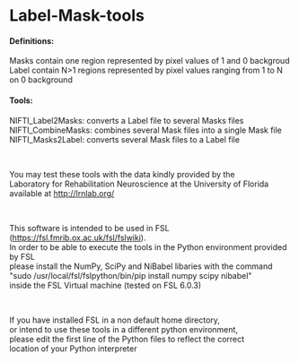 # Label-Mask-tools

#### Definitions:  
  Masks contain one region represented by pixel values of 1 and 0 backgroud  
  Label contain N>1 regions represented by pixel values ranging from 1 to N on 0 background  

#### Tools:  
  NIFTI_Label2Masks:  converts a Label file to several Masks files  
  NIFTI_CombineMasks: combines several Mask files into a single Mask file  
  NIFTI_Masks2Label:  converts several Mask files to a Label file  

<br/>

You may test these tools with the data kindly provided by the  
Laboratory for Rehabilitation Neuroscience at the University of Florida  
available at http://lrnlab.org/  

<br/>
    
This software is intended to be used in FSL (https://fsl.fmrib.ox.ac.uk/fsl/fslwiki).  
In order to be able to execute the tools in the Python environment provided by FSL  
please install the NumPy, SciPy and NiBabel libaries with the command  
"sudo /usr/local/fsl/fslpython/bin/pip install numpy scipy nibabel"  
inside the FSL Virtual machine (tested on FSL 6.0.3)  
  
<br/>

If you have installed FSL in a non default home directory,  
or intend to use these tools in a different python environment,  
please edit the first line of the Python files to reflect the correct  
location of your Python interpreter  
  
  
